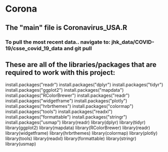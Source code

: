 # Corona

## The "main" file is Coronavirus_USA.R

### To pull the most recent data.. navigate to: jhk_data/COVID-19/csse_covid_19_data and git pull


## These are all of the libraries/packages that are required to work with this project:
install.packages("readr")
install.packages("dplyr")
install.packages("tidyr")
install.packages("ggplot2")
install.packages("mapdata")
install.packages("RColorBrewer")
install.packages("readr")
install.packages("widgetframe")
install.packages("plotly")
install.packages("hrbrthemes")
install.packages("colormap")
install.packages("tools")
install.packages("readxl")
install.packages("formattable")
install.packages("stringr")
install.packages("usmap")
library(readr)
library(dplyr)
library(tidyr)
library(ggplot2)
library(mapdata)
library(RColorBrewer)
library(readr)
library(widgetframe)
library(hrbrthemes)
library(colormap)
library(plotly)
library(tools)
library(readxl)
library(formattable)
library(stringr)
library(usmap)

